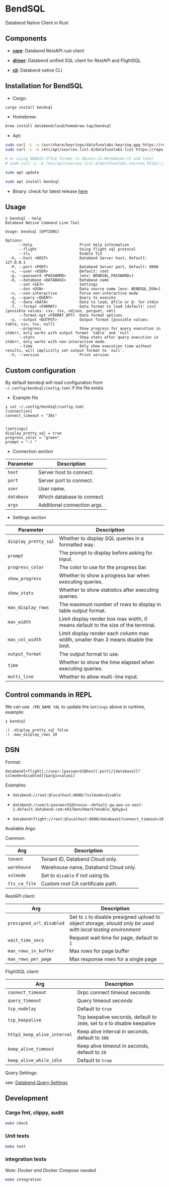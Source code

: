 # BendSQL

Databend Native Client in Rust

## Components

- [**core**](core): Databend RestAPI rust client

- [**driver**](driver): Databend unified SQL client for RestAPI and FlightSQL

- [**cli**](cli): Databend native CLI


## Installation for BendSQL

* Cargo:
```bash
cargo install bendsql
```

* Homebrew:
```bash
brew install databendcloud/homebrew-tap/bendsql
```

* Apt:
```bash
sudo curl -L -o /usr/share/keyrings/datafuselabs-keyring.gpg https://repo.databend.rs/deb/datafuselabs.gpg
sudo curl -L -o /etc/apt/sources.list.d/datafuselabs.list https://repo.databend.rs/deb/datafuselabs.list

# or using DEB822-STYLE format in Ubuntu-22.04/Debian-12 and later
# sudo curl -L -o /etc/apt/sources.list.d/datafuselabs.sources https://repo.databend.rs/deb/datafuselabs.sources

sudo apt update

sudo apt install bendsql
```

* Binary: check for latest release [here](https://github.com/datafuselabs/bendsql/releases)


## Usage

```
❯ bendsql --help
Databend Native Command Line Tool

Usage: bendsql [OPTIONS]

Options:
      --help                     Print help information
      --flight                   Using flight sql protocol
      --tls                      Enable TLS
  -h, --host <HOST>              Databend Server host, Default: 127.0.0.1
  -P, --port <PORT>              Databend Server port, Default: 8000
  -u, --user <USER>              Default: root
  -p, --password <PASSWORD>      [env: BENDSQL_PASSWORD=]
  -D, --database <DATABASE>      Database name
      --set <SET>                Settings
      --dsn <DSN>                Data source name [env: BENDSQL_DSN=]
  -n, --non-interactive          Force non-interactive mode
  -q, --query <QUERY>            Query to execute
  -d, --data <DATA>              Data to load, @file or @- for stdin
  -f, --format <FORMAT>          Data format to load [default: csv] [possible values: csv, tsv, ndjson, parquet, xml]
      --format-opt <FORMAT_OPT>  Data format options
  -o, --output <OUTPUT>          Output format [possible values: table, csv, tsv, null]
      --progress                 Show progress for query execution in stderr, only works with output format `table` and `null`.
      --stats                    Show stats after query execution in stderr, only works with non-interactive mode.
      --time                     Only show execution time without results, will implicitly set output format to `null`.
  -V, --version                  Print version
```

## Custom configuration

By default bendsql will read configuration from `~/.config/bendsql/config.toml` if the file exists.

- Example file
```
❯ cat ~/.config/bendsql/config.toml
[connection]
connect_timeout = "30s"


[settings]
display_pretty_sql = true
progress_color = "green"
prompt = ":) "

```


- Connection section

| Parameter | Description |
|---|---|
| `host` | Server host to connect. |
| `port` | Server port to connect. |
| `user` | User name. |
| `database` | Which database to connect. |
| `args` | Additional connection args. |


- Settings section

| Parameter | Description |
|---|---|
| `display_pretty_sql` | Whether to display SQL queries in a formatted way. |
| `prompt` | The prompt to display before asking for input. |
| `progress_color` | The color to use for the progress bar. |
| `show_progress` | Whether to show a progress bar when executing queries. |
| `show_stats` | Whether to show statistics after executing queries. |
| `max_display_rows` | The maximum number of rows to display in table output format. |
| `max_width` | Limit display render box max width, 0 means default to the size of the terminal. |
| `max_col_width` | Limit display render each column max width, smaller than 3 means disable the limit. |
| `output_format` | The output format to use. |
| `time` | Whether to show the time elapsed when executing queries. |
| `multi_line` | Whether to allow multi-line input. |


## Control commands in REPL

We can use `.CMD_NAME VAL` to update the `Settings` above in runtime, example:
```
❯ bendsql

:) .display_pretty_sql false
:) .max_display_rows 10
```

## DSN

Format:
```
databend[+flight]://user:[password]@host[:port]/[database][?sslmode=disabled][&arg1=value1]
```

Examples:

- `databend://root:@localhost:8000/?sslmode=disable`

- `databend://user1:password1@tnxxxx--default.gw.aws-us-east-2.default.databend.com:443/benchmark?enable_dphyp=1`

- `databend+flight://root:@localhost:8900/database1?connect_timeout=10`


Available Args:

Common:

| Arg | Description |
|---|---|
| `tenant` | Tenant ID, Databend Cloud only. |
| `warehouse` | Warehouse name, Databend Cloud only. |
| `sslmode` | Set to `disable` if not using tls. |
| `tls_ca_file` | Custom root CA certificate path. |


RestAPI client:

| Arg | Description |
|---|---|
| `presigned_url_disabled` | Set to `1` to disable presigned upload to object storage, *should only be used with local testing environment* |
| `wait_time_secs` | Request wait time for page, default to `1` |
| `max_rows_in_buffer` | Max rows for page buffer |
| `max_rows_per_page` | Max response rows for a single page |


FlightSQL client:

| Arg | Description |
|---|---|
| `connect_timeout` | Grpc connect timeout seconds |
| `query_timeout` | Query timeout seconds |
| `tcp_nodelay` | Default to `true` |
| `tcp_keepalive` | Tcp keepalive seconds, default to `3600`, set to `0` to disable keepalive |
| `http2_keep_alive_interval` | Keep alive interval in seconds, default to `300` |
| `keep_alive_timeout` | Keep alive timeout in seconds, default to `20` |
| `keep_alive_while_idle` | Default to `true` |

Query Settings:

see: [Databend Query Settings](https://databend.rs/doc/sql-commands/show/show-settings)


## Development

### Cargo fmt, clippy, audit

```bash
make check
```

### Unit tests

```bash
make test
```

### integration tests

*Note: Docker and Docker Compose needed*

```bash
make integration
```
